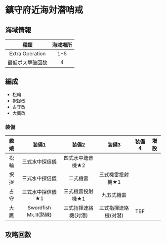 # 鎮守府近海対潜哨戒

## 海域情報

| 種類 | 海域場所|
|:-:| :-:|
|Extra Operation| 1-5 |
|最低ボス撃破回数| 4 |

## 編成

- 松輪
- 択捉改
- 占守改
- 大鷹改

### 装備

| 艦娘 | 装備1                   | 装備2                | 装備3                | 装備4 | 増設 |
| :-:  | :---------------------: | :----------------:   | :---------:          | :-:   | :-:  |
| 松輪 | 三式水中探信儀          | 四式水中聴音機★2     |                      |       |      |
| 択捉 | 三式水中探信儀          | 二式機雷             | 三式機雷投射機★1       |       |      |
| 占守 | 三式水中探信儀★1        | 三式機雷投射機★1     | 九五式機雷           |       |      |
| 大鷹 | Swordfish Mk.II(熟練)   | 三式指揮連絡機(対潜) | 三式指揮連絡機(対潜) | TBF   |      |

## 攻略回数
